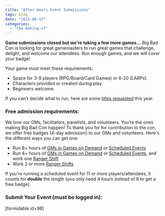 ```yaml
---
title: "After Hours Event Submissions"
tags: blog
date: "2015-08-15"
categories: 
  - "the-making-of"
---
```


**Game submissions closed but we're taking a few more games...** Big Bad Con is looking for great gamemasters to run great games that challenge, delight, and welcome our attendees. Run enough games, and we will cover your badge!

Your game must meet these requirements:

- Space for 3-8 players (RPG/Board/Card Games) or 6-20 (LARPs).
- Characters provided or created during play.
- Beginners welcome.

If you can't decide what to run, here are some [titles requested](https://docs.google.com/spreadsheets/d/1H6ubvijPaDCY9nTfPsNuppYAByhxm16Rr4hZwzog3Rs/edit?usp=sharing) this year.

### Free admission requirements:

We love our GMs, facilitators, panelists, and volunteers. You’re the ones making Big Bad Con happen! To thank you for for contribution to the con, we offer free badges (4-day admission) to our GMs and volunteers. Here's the different ways you can get one:

- Run 8+ hours of [GMs in Games on Demand](/volunteer/be-a-god/) or [Scheduled Events](/volunteer/run-an-event)
- Run 4+ hours of [GMs in Games on Demand](/volunteer/be-a-god/) or [Scheduled Events](/volunteer/run-an-event), and work one [Ranger Shift](https://www.bigbadcon.com/volunteer/join-the-rangers/)
- Work 2 or more [Ranger Shifts](https://www.bigbadcon.com/volunteer/join-the-rangers/)

If you're running a scheduled event for 11 or more players/attendees, it counts for **double** the length (you only need 4 hours instead of 8 to get a free badge).

### Submit Your Event (must be logged in):

\[formidable id=98\]
